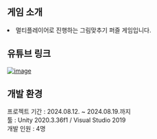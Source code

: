 ## 게임 소개
<li>멀티플레이어로 진행하는 그림맞추기 퍼즐 게임입니다.</li>

## 유튜브 링크
[![image](https://github.com/user-attachments/assets/71dcee03-5067-4d59-9ba7-7aa17898ec77)](https://youtu.be/CVd6Z9heDic)

## 개발 환경
프로젝트 기간 : 2024.08.12. ~ 2024.08.19.까지 <br>
툴 : Unity 2020.3.36f1 / Visual Studio 2019 <br>
개발 인원 : 4명

